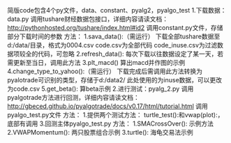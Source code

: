 简版code包含4个py文件，data、constant、pyalg2，pyalgo_test
1.下载数据：data.py
  调用tushare财经数据包接口，详细内容请读文档：http://pythonhosted.org/tushare/index.html#id2
  调用constant.py文件，存储部分下载时间的参数
  方法：
      1.sava_data():（需运行）
        下载全部tushare数据至d:/data/目录，格式为0004.csv
        code.csv为全部代码
        code_inuse.csv为过滤数据项较全的代码，可忽略
      2.refresh_data():
         每次下载以往数据设定了某一天，若需更新至当日，调用此方法
      3.plt_macd()
         算出macd并作图的示例
      4.change_type_to_yahoo():（需运行）
         下载完成后需调用此方法转换为pyalotrade可识别的类型，存储于d:/data2/
         此处使用的为inuse数据，可以更改为code.csv
      5.get_beta():
        算beta示例
2.进行测试：pyalg_2.py
  调用pyalgotrade方法进行回测，详细内容请读文档：http://gbeced.github.io/pyalgotrade/docs/v0.17/html/tutorial.html
  调用pyalgo_test.py文件
  方法：
      1.提供两个测试方法： turtle_test():和vwap(plot):，底部有调用
3.回测主体pyalgo_test.py
  方法：
      1.SMACrossOver():
        示例方法
      2.VWAPMomentum():
        两只股票组合示例
      3.turtle():
        海龟交易法示例  
      
